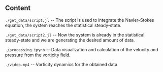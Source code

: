 ## Content

`./get_data/script.jl` -- The script is used to integrate the Navier-Stokes equation, the system reaches the statistical steady-state.

`./get_data/script2.jl` -- Now the system is already in the statistical steady-state and we are generating the desired amount of data.

`./processing.ipynb` -- Data visualization and calculation of the velocity and pressure from the vorticity field.

`./video.mp4` -- Vorticity dynamics for the obtained data.
